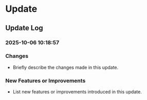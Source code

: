 # Update

## Update Log
### 2025-10-06 10:18:57
### Changes
- Briefly describe the changes made in this update.
### New Features or Improvements
- List new features or improvements introduced in this update.
```
